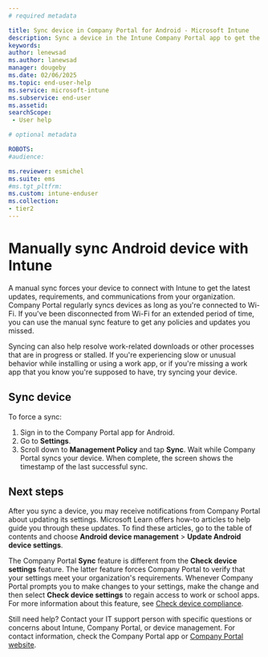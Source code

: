 ```yaml
---
# required metadata

title: Sync device in Company Portal for Android - Microsoft Intune
description: Sync a device in the Intune Company Portal app to get the latest updates and policies for work. 
keywords:
author: lenewsad
ms.author: lanewsad
manager: dougeby
ms.date: 02/06/2025
ms.topic: end-user-help
ms.service: microsoft-intune
ms.subservice: end-user
ms.assetid: 
searchScope:
 - User help

# optional metadata

ROBOTS:  
#audience:

ms.reviewer: esmichel
ms.suite: ems
#ms.tgt_pltfrm:
ms.custom: intune-enduser
ms.collection:
- tier2
---
```



# Manually sync Android device with Intune  

A manual sync forces your device to connect with Intune to get the latest updates, requirements, and communications from your organization. Company Portal regularly syncs devices as long as you're connected to Wi-Fi. If you've been disconnected from Wi-Fi for an extended period of time, you can use the manual sync feature to get any policies and updates you missed.    
 
Syncing can also help resolve work-related downloads or other processes that are in progress or stalled. If you're experiencing slow or unusual behavior while installing or using a work app, or if you're missing a work app that you know you're supposed to have, try syncing your device.   


## Sync device  
To force a sync:    

1. Sign in to the Company Portal app for Android.  
2. Go to **Settings**.   
3. Scroll down to **Management Policy** and tap **Sync**. Wait while Company Portal syncs your device. When complete, the screen shows the timestamp of the last successful sync.  

## Next steps  
After you sync a device, you may receive notifications from Company Portal about updating its settings. Microsoft Learn offers how-to articles to help guide you through these updates. To find these articles, go to the table of contents and choose **Android device management** > **Update Android device settings**.  

The Company Portal **Sync** feature is different from the **Check device settings** feature. The latter feature forces Company Portal to verify that your settings meet your organization's requirements. Whenever Company Portal prompts you to make changes to your settings, make the change and then select **Check device settings** to regain access to work or school apps. For more information about this feature, see [Check device compliance](check-compliance-on-your-device-android.md).   

Still need help? Contact your IT support person with specific questions or concerns about Intune, Company Portal, or device management. For contact information, check the Company Portal app or [Company Portal website](https://go.microsoft.com/fwlink/?linkid=2010980).  




